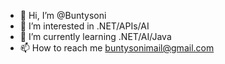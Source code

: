 - 👋 Hi, I’m @Buntysoni
- 👀 I’m interested in .NET/APIs/AI
- 🌱 I’m currently learning .NET/AI/Java
- 📫 How to reach me buntysonimail@gmail.com

<!---
Buntysoni/Buntysoni is a ✨ special ✨ repository because its `README.md` (this file) appears on your GitHub profile.
You can click the Preview link to take a look at your changes.
--->
